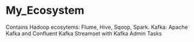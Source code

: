 # My_Ecosystem
Contains Hadoop ecosytems: Flume, Hive, Sqoop, Spark.
Kafka: Apache Kafka and Confluent Kafka
Streamset with Kafka
Admin Tasks
